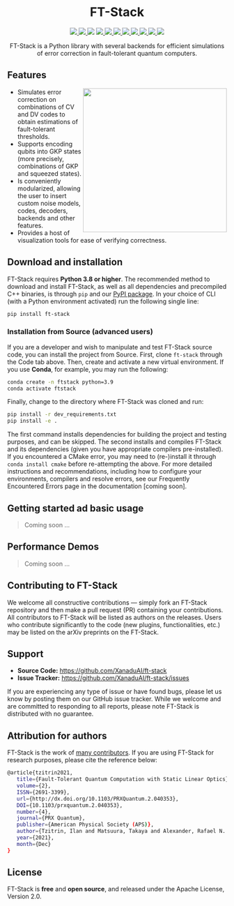 <h1 align="center">FT-Stack</h1>

<p align="center">
  <!-- Tests (GitHub actions) -->
  <a href="https://github.com/XanaduAI/ft-stack/actions/workflows/build_tests.yaml">
    <img src="https://img.shields.io/github/workflow/status/XanaduAI/strawberryfields/Tests?label=build%20%26%20tests&style=flat-square" />
  </a>
  <!-- contributors -->
  <a href="https://github.com/XanaduAI/ft-stack/graphs/contributors">
    <img src="https://img.shields.io/github/contributors/XanaduAI/strawberryfields?style=flat-square" />
  </a>
  <!-- code size -->
    <img src="https://img.shields.io/github/languages/code-size/XanaduAI/strawberryfields?style=flat-square" />
  </a>
  <!-- PyPI (Python Version) -->
  <a href="https://pypi.org/project/ft-stack">
    <img src="https://img.shields.io/pypi/pyversions/ft-stack.svg?style=flat-square" />
  </a>
  <!-- PyPI -->
  <a href="https://pypi.org/project/ft-stack">
    <img src="https://img.shields.io/pypi/v/ft-stack.svg?style=flat-square" />
  </a>
  <!-- total download -->
  <a href="https://pypi.org/project/ft-stack">
    <img src="https://img.shields.io/pypi/dm/ft-stack?style=flat-square" />
  </a>
  <!-- PyPI (status) -->
  <a href="https://pypi.org/project/ft-stack">
    <img src="https://img.shields.io/pypi/status/strawberryfields" />
  </a>
  <!-- open issues -->
  <a href="https://github.com/XanaduAI/ft-stack/issues">
    <img src="https://img.shields.io/github/issues/XanaduAI/strawberryfields?style=flat-square" />
  </a>
  <!-- open PRs -->
  <a href="https://github.com/XanaduAI/ft-stack/pulls">
    <img src="https://img.shields.io/github/issues-pr/XanaduAI/strawberryfields?style=flat-square" />
  </a>
  <!-- License -->
  <a href="https://www.apache.org/licenses/LICENSE-2.0">
    <img src="https://img.shields.io/pypi/l/ft-stack.svg?logo=apache&style=flat-square" />    
  </a>
  <!-- code size -->
    <img src="https://img.shields.io/github/stars/XanaduAI/strawberryfields?style=social" />
  </a>
</p>

<p align="center">
 FT-Stack is a Python library with several backends for efficient simulations of error correction in fault-tolerant quantum computers.
</p>

## Features

<img src="https://s10.gifyu.com/images/ftstack_featured.jpg" width="330px" align="right">

* Simulates error correction on combinations of CV and DV codes to obtain estimations of fault-tolerant thresholds. 
* Supports encoding qubits into GKP states (more precisely, combinations of GKP and squeezed states). 
* Is conveniently modularized, allowing the user to insert custom noise models, codes, decoders, backends and other features. 
* Provides a host of visualization tools for ease of verifying correctness.
  
## Download and installation 

FT-Stack requires **Python 3.8 or higher**. The recommended method to download and install FT-Stack, as well as all dependencies and precompiled C++ binaries, is through `pip` and our [PyPI package](https://pypi.org/project/ft-stack). In your choice of CLI (with a Python environment activated) run the following single line:

```bash
pip install ft-stack
``` 

### Installation from Source (advanced users)

If you are a developer and wish to manipulate and test FT-Stack source code, you can install the project from Source. First, clone `ft-stack` through the Code tab above. Then, create and activate a new virtual environment. If you use **Conda**, for example, you may run the following:

```bash
conda create -n ftstack python=3.9
conda activate ftstack
```

Finally, change to the directory where FT-Stack was cloned and run:

```bash
pip install -r dev_requirements.txt
pip install -e .
``` 

The first command installs dependencies for building the project and testing purposes, and can be skipped. The second installs and compiles FT-Stack and its dependencies (given you have appropriate compilers pre-installed). If you encountered a CMake error, you may need to (re-)install it through `conda install cmake` before re-attempting the above. For more detailed instructions and recommendations, including how to configure your environments, compilers and resolve errors, see our Frequently Encountered Errors page in the documentation [coming soon].

## Getting started ad basic usage

> Coming soon ...

## Performance Demos

> Coming soon ...

## Contributing to FT-Stack

We welcome all constructive contributions — simply fork an FT-Stack repository and then make a pull request (PR) containing your contributions. All contributors to FT-Stack will be listed as authors on the releases. Users who contribute significantly to the code (new plugins, functionalities, etc.) may be listed on the arXiv preprints on the FT-Stack.

## Support

- **Source Code:** https://github.com/XanaduAI/ft-stack
- **Issue Tracker:** https://github.com/XanaduAI/ft-stack/issues

If you are experiencing any type of issue or have found bugs, please let us know by posting them on our GitHub issue tracker. While we welcome and are committed to responding to all reports, please note FT-Stack is distributed with no guarantee. 

## Attribution for authors

FT-Stack is the work of [many contributors](https://github.com/XanaduAI/ft-stack/graphs/contributors). If you are using FT-Stack for research purposes, please cite the reference below:

```bash
@article{tzitrin2021,
   title={Fault-Tolerant Quantum Computation with Static Linear Optics},
   volume={2},
   ISSN={2691-3399},
   url={http://dx.doi.org/10.1103/PRXQuantum.2.040353},
   DOI={10.1103/prxquantum.2.040353},
   number={4},
   journal={PRX Quantum},
   publisher={American Physical Society (APS)},
   author={Tzitrin, Ilan and Matsuura, Takaya and Alexander, Rafael N. and Dauphinais, Guillaume and Bourassa, J. Eli and Sabapathy, Krishna K. and Menicucci, Nicolas C. and Dhand, Ish},
   year={2021},
   month={Dec}
}
```

## License

FT-Stack is **free** and **open source**, and released under the Apache License, Version 2.0.

